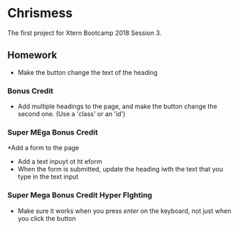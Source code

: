 # Chrismess

The first project for Xtern Bootcamp 2018 Session 3.

## Homework

* Make the button change the text of the heading 

### Bonus Credit
* Add multiple headings to the page, and make the button change the second one. (Use a 'class' or an 'id')

### Super MEga Bonus Credit

*Add a form to the page
* Add a text inpuyt ot ht eform
* When the form is submitted, update the heading iwth the text that you type in the text input

### Super Mega Bonus Credit Hyper FIghting

* Make sure it works when you press _enter_ on the keyboard, not just when you click the button
